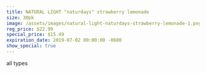 ```yaml
---
title: NATURAL LIGHT "naturdays" strawberry lemonade
size: 30pk
image: /assets/images/natural-light-naturdays-strawberry-lemonade-1.png
reg_price: $22.99
special_price: $15.49
expiration_date: 2019-07-02 00:00:00 -0600
show_special: true
---
```


all types
